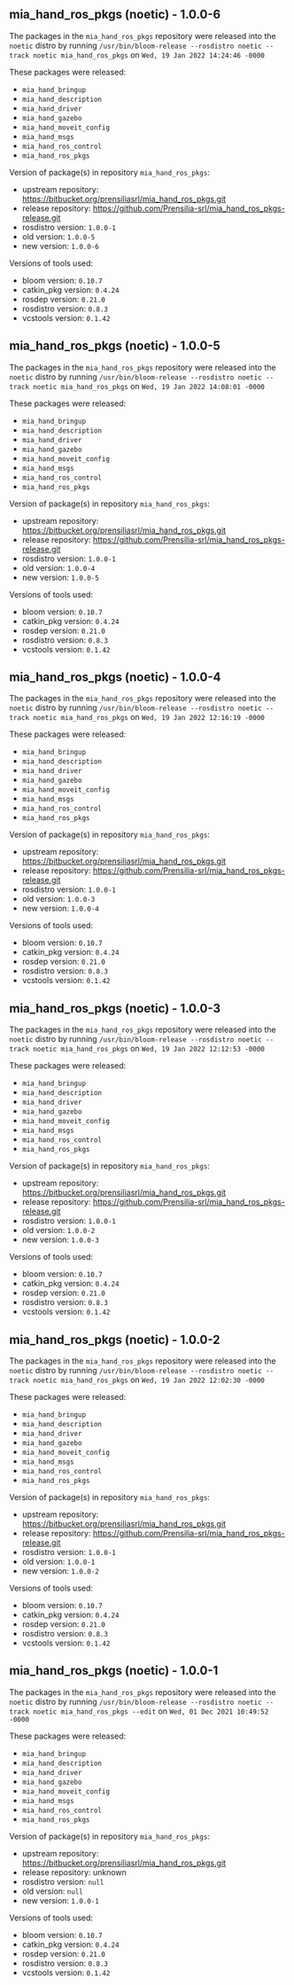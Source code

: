 ## mia_hand_ros_pkgs (noetic) - 1.0.0-6

The packages in the `mia_hand_ros_pkgs` repository were released into the `noetic` distro by running `/usr/bin/bloom-release --rosdistro noetic --track noetic mia_hand_ros_pkgs` on `Wed, 19 Jan 2022 14:24:46 -0000`

These packages were released:
- `mia_hand_bringup`
- `mia_hand_description`
- `mia_hand_driver`
- `mia_hand_gazebo`
- `mia_hand_moveit_config`
- `mia_hand_msgs`
- `mia_hand_ros_control`
- `mia_hand_ros_pkgs`

Version of package(s) in repository `mia_hand_ros_pkgs`:

- upstream repository: https://bitbucket.org/prensiliasrl/mia_hand_ros_pkgs.git
- release repository: https://github.com/Prensilia-srl/mia_hand_ros_pkgs-release.git
- rosdistro version: `1.0.0-1`
- old version: `1.0.0-5`
- new version: `1.0.0-6`

Versions of tools used:

- bloom version: `0.10.7`
- catkin_pkg version: `0.4.24`
- rosdep version: `0.21.0`
- rosdistro version: `0.8.3`
- vcstools version: `0.1.42`


## mia_hand_ros_pkgs (noetic) - 1.0.0-5

The packages in the `mia_hand_ros_pkgs` repository were released into the `noetic` distro by running `/usr/bin/bloom-release --rosdistro noetic --track noetic mia_hand_ros_pkgs` on `Wed, 19 Jan 2022 14:08:01 -0000`

These packages were released:
- `mia_hand_bringup`
- `mia_hand_description`
- `mia_hand_driver`
- `mia_hand_gazebo`
- `mia_hand_moveit_config`
- `mia_hand_msgs`
- `mia_hand_ros_control`
- `mia_hand_ros_pkgs`

Version of package(s) in repository `mia_hand_ros_pkgs`:

- upstream repository: https://bitbucket.org/prensiliasrl/mia_hand_ros_pkgs.git
- release repository: https://github.com/Prensilia-srl/mia_hand_ros_pkgs-release.git
- rosdistro version: `1.0.0-1`
- old version: `1.0.0-4`
- new version: `1.0.0-5`

Versions of tools used:

- bloom version: `0.10.7`
- catkin_pkg version: `0.4.24`
- rosdep version: `0.21.0`
- rosdistro version: `0.8.3`
- vcstools version: `0.1.42`


## mia_hand_ros_pkgs (noetic) - 1.0.0-4

The packages in the `mia_hand_ros_pkgs` repository were released into the `noetic` distro by running `/usr/bin/bloom-release --rosdistro noetic --track noetic mia_hand_ros_pkgs` on `Wed, 19 Jan 2022 12:16:19 -0000`

These packages were released:
- `mia_hand_bringup`
- `mia_hand_description`
- `mia_hand_driver`
- `mia_hand_gazebo`
- `mia_hand_moveit_config`
- `mia_hand_msgs`
- `mia_hand_ros_control`
- `mia_hand_ros_pkgs`

Version of package(s) in repository `mia_hand_ros_pkgs`:

- upstream repository: https://bitbucket.org/prensiliasrl/mia_hand_ros_pkgs.git
- release repository: https://github.com/Prensilia-srl/mia_hand_ros_pkgs-release.git
- rosdistro version: `1.0.0-1`
- old version: `1.0.0-3`
- new version: `1.0.0-4`

Versions of tools used:

- bloom version: `0.10.7`
- catkin_pkg version: `0.4.24`
- rosdep version: `0.21.0`
- rosdistro version: `0.8.3`
- vcstools version: `0.1.42`


## mia_hand_ros_pkgs (noetic) - 1.0.0-3

The packages in the `mia_hand_ros_pkgs` repository were released into the `noetic` distro by running `/usr/bin/bloom-release --rosdistro noetic --track noetic mia_hand_ros_pkgs` on `Wed, 19 Jan 2022 12:12:53 -0000`

These packages were released:
- `mia_hand_bringup`
- `mia_hand_description`
- `mia_hand_driver`
- `mia_hand_gazebo`
- `mia_hand_moveit_config`
- `mia_hand_msgs`
- `mia_hand_ros_control`
- `mia_hand_ros_pkgs`

Version of package(s) in repository `mia_hand_ros_pkgs`:

- upstream repository: https://bitbucket.org/prensiliasrl/mia_hand_ros_pkgs.git
- release repository: https://github.com/Prensilia-srl/mia_hand_ros_pkgs-release.git
- rosdistro version: `1.0.0-1`
- old version: `1.0.0-2`
- new version: `1.0.0-3`

Versions of tools used:

- bloom version: `0.10.7`
- catkin_pkg version: `0.4.24`
- rosdep version: `0.21.0`
- rosdistro version: `0.8.3`
- vcstools version: `0.1.42`


## mia_hand_ros_pkgs (noetic) - 1.0.0-2

The packages in the `mia_hand_ros_pkgs` repository were released into the `noetic` distro by running `/usr/bin/bloom-release --rosdistro noetic --track noetic mia_hand_ros_pkgs` on `Wed, 19 Jan 2022 12:02:30 -0000`

These packages were released:
- `mia_hand_bringup`
- `mia_hand_description`
- `mia_hand_driver`
- `mia_hand_gazebo`
- `mia_hand_moveit_config`
- `mia_hand_msgs`
- `mia_hand_ros_control`
- `mia_hand_ros_pkgs`

Version of package(s) in repository `mia_hand_ros_pkgs`:

- upstream repository: https://bitbucket.org/prensiliasrl/mia_hand_ros_pkgs.git
- release repository: https://github.com/Prensilia-srl/mia_hand_ros_pkgs-release.git
- rosdistro version: `1.0.0-1`
- old version: `1.0.0-1`
- new version: `1.0.0-2`

Versions of tools used:

- bloom version: `0.10.7`
- catkin_pkg version: `0.4.24`
- rosdep version: `0.21.0`
- rosdistro version: `0.8.3`
- vcstools version: `0.1.42`


## mia_hand_ros_pkgs (noetic) - 1.0.0-1

The packages in the `mia_hand_ros_pkgs` repository were released into the `noetic` distro by running `/usr/bin/bloom-release --rosdistro noetic --track noetic mia_hand_ros_pkgs --edit` on `Wed, 01 Dec 2021 10:49:52 -0000`

These packages were released:
- `mia_hand_bringup`
- `mia_hand_description`
- `mia_hand_driver`
- `mia_hand_gazebo`
- `mia_hand_moveit_config`
- `mia_hand_msgs`
- `mia_hand_ros_control`
- `mia_hand_ros_pkgs`

Version of package(s) in repository `mia_hand_ros_pkgs`:

- upstream repository: https://bitbucket.org/prensiliasrl/mia_hand_ros_pkgs.git
- release repository: unknown
- rosdistro version: `null`
- old version: `null`
- new version: `1.0.0-1`

Versions of tools used:

- bloom version: `0.10.7`
- catkin_pkg version: `0.4.24`
- rosdep version: `0.21.0`
- rosdistro version: `0.8.3`
- vcstools version: `0.1.42`


